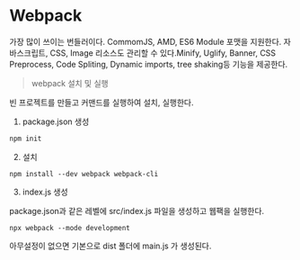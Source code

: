 # Webpack

가장 많이 쓰이는 번들러이다. CommomJS, AMD, ES6 Module 포맷을 지원한다. 자바스크립트, CSS, Image 리소스도 관리할 수 있다.Minify, Uglify, Banner, CSS Preprocess, Code Spliting, Dynamic imports, tree shaking등 기능을 제공한다.

> webpack 설치 및 실행

빈 프로젝트를 만들고 커맨드를 실행하여 설치, 실행한다.

1. package.json 생성

```bash
npm init
```

2. 설치

```text
npm install --dev webpack webpack-cli
```

3. index.js 생성 

package.json과 같은 레벨에 src/index.js 파일을 생성하고 웹팩을 실행한다.

```text
npx webpack --mode development
```

아무설정이 없으면 기본으로 dist 폴더에 main.js 가 생성된다.

